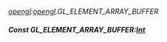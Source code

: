 _[opengl](../../modules/opengl/opengl-module.md):[opengl](../../modules/opengl/opengl-module.md).GL\_ELEMENT\_ARRAY\_BUFFER_
##### Const GL\_ELEMENT\_ARRAY\_BUFFER:[Int](../../modules/wonkey/wonkey-types-int.md)
